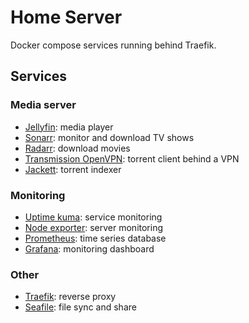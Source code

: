 # Home Server

Docker compose services running behind Traefik.

## Services

### Media server

- [Jellyfin](https://github.com/jellyfin/jellyfin): media player
- [Sonarr](https://github.com/Sonarr/Sonarr): monitor and download TV shows
- [Radarr](https://github.com/Radarr/Radarr): download movies
- [Transmission OpenVPN](https://github.com/haugene/docker-transmission-openvpn): torrent client behind a VPN
- [Jackett](https://github.com/Jackett/Jackett): torrent indexer

### Monitoring

- [Uptime kuma](https://github.com/louislam/uptime-kuma): service monitoring
- [Node exporter](https://github.com/prometheus/node_exporter): server monitoring
- [Prometheus](https://github.com/prometheus/prometheus): time series database
- [Grafana](https://github.com/grafana/grafana): monitoring dashboard


### Other

- [Traefik](https://github.com/traefik/traefik): reverse proxy
- [Seafile](https://github.com/haiwen/seafile): file sync and share
